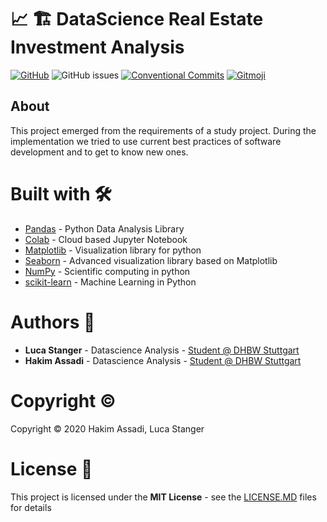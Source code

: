 # :chart_with_upwards_trend: :building_construction: DataScience Real Estate Investment Analysis

[![GitHub](https://img.shields.io/github/license/lucastanger/realestate_investment_analysis)](https://github.com/lucastanger/realestate_investment_analysis/blob/master/LICENSE)
![GitHub issues](https://img.shields.io/github/issues/lucastanger/realestate_investment_analysis)
[![Conventional Commits](https://img.shields.io/badge/Conventional%20Commits-1.0.0-yellow.svg)](https://conventionalcommits.org)
[![Gitmoji](https://img.shields.io/badge/gitmoji-%20😜%20😍-FFDD67.svg?style=flat)](https://gitmoji.carloscuesta.me)

## About
This project emerged from the requirements of a study project. During the implementation we tried to use current best practices of software development and to get to know new ones. 

# Built with :hammer_and_wrench:

- [Pandas](https://pandas.pydata.org/) - Python Data Analysis Library
- [Colab](http://colab.research.google.com/) - Cloud based Jupyter Notebook 
- [Matplotlib](https://matplotlib.org/) - Visualization library for python
- [Seaborn](https://seaborn.pydata.org/) - Advanced visualization library based on Matplotlib
- [NumPy](https://numpy.org/) - Scientific computing in python
- [scikit-learn](https://scikit-learn.org/stable/) - Machine Learning in Python

# Authors :busts_in_silhouette:

-   **Luca Stanger** - Datascience Analysis - [Student @ DHBW Stuttgart](https://www.dhbw-stuttgart.de/home/)
-   **Hakim Assadi** - Datascience Analysis - [Student @ DHBW Stuttgart](https://www.dhbw-stuttgart.de/home/)

# Copyright :copyright:

Copyright :copyright: 2020 Hakim Assadi, Luca Stanger

# License :page_facing_up:

This project is licensed under the **MIT License** - see the [LICENSE.MD](https://www.github.com/lucastanger/realestate_investment_analysis/blob/master/LICENSE) files for details
